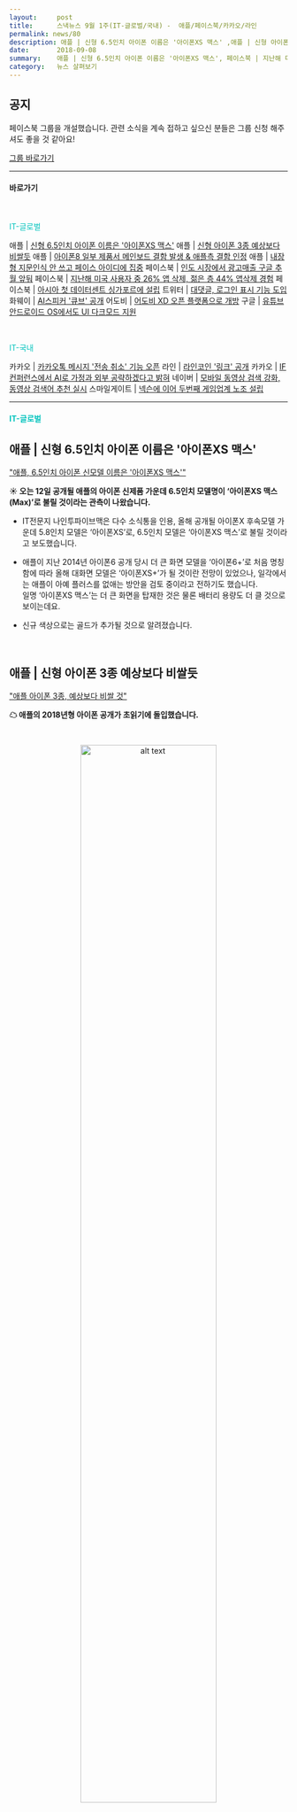 ```yaml
---
layout:     post
title:      스낵뉴스 9월 1주(IT-글로벌/국내) -  애플/페이스북/카카오/라인  
permalink: news/80
description: 애플 | 신형 6.5인치 아이폰 이름은 '아이폰XS 맥스' ,애플 | 신형 아이폰 3종 예상보다 비쌀듯 ,애플 | 아이폰8 일부 제품서 메인보드 결함 발생 & 애플측 결함 인정 ,애플 | 내장형 지문인식 안 쓰고 페이스 아이디에 집중 ,페이스북 | 인도 시장에서 광고매출 구글 추월 앞둬 ,페이스북 | 지난해 미국 사용자 중 26% 앱 삭제, 젊은 층 44% 앱삭제 경험 ,페이스북 | 아시아 첫 데이터센트 싱가포르에 설립 ,트위터 | 대댓글, 로그인 표시 기능 도입 ,화웨이 | AI스피커 '큐브' 공개 ,어도비 | 어도비 XD 오픈 플랫폼으로 개방 ,구글 | 유튜브 안드로이드 OS에서도 UI 다크모드 지원 ,카카오 | 카카오톡 메시지 '전송 취소' 기능 오픈 ,라인 | 라인코인 '링크' 공개 ,카카오 | IF컨퍼런스에서 AI로 가정과 외부 공략하겠다고 밝혀 ,네이버 | 모바일 동영상 검색 강화, 동영상 검색어 추천 실시
date:       2018-09-08
summary:    애플 | 신형 6.5인치 아이폰 이름은 '아이폰XS 맥스', 페이스북 | 지난해 미국 사용자 중 26% 앱 삭제, 카카오 | 카카오톡 메시지 '전송 취소' 기능 오픈예정, 라인 | 라인코인 '링크' 공개
category:   뉴스 살펴보기
---
```


## 공지

페이스북 그룹을 개설했습니다. 관련 소식을 계속 접하고 싶으신 분들은 그룹 신청 해주셔도 좋을 것 같아요!

[그룹 바로가기](https://www.facebook.com/groups/2025149054465611/?ref=group_browse_new)

- - -

#### 바로가기

<br>

<a href="#itglobal"></a><span style = "color: #00c3bd">IT-글로벌</span>

애플 | [신형 6.5인치 아이폰 이름은 '아이폰XS 맥스'](#apple1)
애플 | [신형 아이폰 3종 예상보다 비쌀듯](#apple2)
애플 | [아이폰8 일부 제품서 메인보드 결함 발생 & 애플측 결함 인정](#apple3)
애플 | [내장형 지문인식 안 쓰고 페이스 아이디에 집중](#apple4)
페이스북 | [인도 시장에서 광고매출 구글 추월 앞둬](#facebook1)
페이스북 | [지난해 미국 사용자 중 26% 앱 삭제, 젊은 층 44% 앱삭제 경험](#facebook2)
페이스북 | [아시아 첫 데이터센트 싱가포르에 설립](#facebook3)
트위터 | [대댓글, 로그인 표시 기능 도입](#twitter)
화웨이 | [AI스피커 '큐브' 공개](#hwawei)
어도비 | [어도비 XD 오픈 플랫폼으로 개방](#adobe)
구글 | [유튜브 안드로이드 OS에서도 UI 다크모드 지원](#google)

<br>

<a href="#itdome"></a><span style = "color: #00c3bd">IT-국내</span>

카카오 | [카카오톡 메시지 '전송 취소' 기능 오픈](#kakao1)
라인 | [라인코인 '링크' 공개](#line)
카카오 | [IF컨퍼런스에서 AI로 가정과 외부 공략하겠다고 밝혀](#kakao2)
네이버 | [모바일 동영상 검색 강화, 동영상 검색어 추천 실시](#naver)
스마일게이트 | [넥슨에 이어 두번째 게임업계 노조 설립](#smilegate)

- - -

#### <a name="itglobal"></a><span style = "color: #00c3bd">IT-글로벌</span>

## <a name="apple1"></a>애플 | 신형 6.5인치 아이폰 이름은 '아이폰XS 맥스'
[ "애플, 6.5인치 아이폰 신모델 이름은 '아이폰XS 맥스'"](http://www.edaily.co.kr/news/read?newsId=02191046619337496&mediaCodeNo=257&OutLnkChk=Y)  

<strong> &#9728; 오는 12일 공개될 애플의 아이폰 신제품 가운데 6.5인치 모델명이 ‘아이폰XS 맥스(Max)’로 불릴 것이라는 관측이 나왔습니다.</strong>

- IT전문지 나인투파이브맥은 다수 소식통을 인용, 올해 공개될 아이폰X 후속모델 가운데 5.8인치 모델은 ‘아이폰XS’로, 6.5인치 모델은 ‘아이폰XS 맥스’로 불릴 것이라고 보도했습니다.

- 애플이 지난 2014년 아이폰6 공개 당시 더 큰 화면 모델을 ‘아이폰6+’로 처음 명칭함에 따라 올해 대화면 모델은 ‘아이폰XS+’가 될 것이란 전망이 있었으나, 일각에서는 애플이 아예 플러스를 없애는 방안을 검토 중이라고 전하기도 했습니다.  
일명 ‘아이폰XS 맥스’는 더 큰 화면을 탑재한 것은 물론 배터리 용량도 더 클 것으로 보이는데요. 

- 신규 색상으로는 골드가 추가될 것으로 알려졌습니다.

<br>

## <a name="apple2"></a>애플 | 신형 아이폰 3종 예상보다 비쌀듯  
["애플 아이폰 3종, 예상보다 비쌀 것"](http://view.asiae.co.kr/news/view.htm?idxno=2018090707524919084)

<strong> &#9729; 애플의 2018년형 아이폰 공개가 초읽기에 돌입했습니다.</strong>

<br>

<p align ="middle">    
 <img src="http://cphoto.asiae.co.kr/listimglink/6/2018090707494074304_1536274179.png" alt="alt text" width = "70%">
</p>

<br>


- 미국 IT전문매체 폰아레나는 "지난해 아이폰 10주년작 '아이폰X' 가격이 공개된 뒤의 거센 반발을 기억하는가?", "메릴린치 투자은행이 새로운 보고서를 내놨다. 주요 내용은 아이폰의 가격이 월스트리트의 예상보다 높다는 것"이라고 보도했습니다.  
애플은 6.5인치 OLED '아이폰 XS 맥스', 5.8인치 OLED '아이폰 XS', 6.1인치 LCD '아이폰9' 등 3종을 공개할 전망인데, 당초 월스트리트는 각각 999달러(약 112만원), 899달러(약 101만원), 699달러(약 79만원)에 판매될 것이라고 전망했는데요.   
하지만 메릴린치의 왐시 모한 애널리스트는 "각각의 예상 가격은 1049달러(약 118만원), 999달러(약 112만원), 799달러(약 90만원)"라고 내다봤습니다. 

- 왐시 애널리스트의 전망이 들어 맞는다면 아이폰XS 맥스는 999달러였던 아이폰X보다 비싸지게 됩니다.   
아이폰XS 맥스 대용량 모델의 경우도 1149달러(아이폰X 256GB 가격) 이상이 될 전망입니다. 
특히 국내 출고가는 부가가치세가 포함되기 때문에 이보다 10% 이상 높아질 것 같네요.   
아이폰X 256GB 국내 출고가가 164만원임을 고려하면 신형 아이폰의 최고 가격은 170만원에 이를 수 있습니다. 

- 고로 애플은 올해는 '이익'과 '판매량' 두 마리 토끼를 잡기 위해 아이폰3종 출시를 결정한 것으로 보입니다.   
아이폰 마니아에겐 가장 고가인 아이폰XS 맥스를 팔고, 그 외 가격 부담감이 큰 소비자는 아이폰XS나 아이폰9를 팔아 최적의 판매 조합을 만들어내려는 것으로 보이네요.

<br>

## <a name="apple3"></a>애플 | 아이폰8 일부 제품서 메인보드 결함 발생 & 애플측 결함 인정  
[아이폰8 일부 제품서 메인보드 결함 발생](http://www.zdnet.co.kr/news/news_view.asp?artice_id=20180903092510&type=det&re=zdk)  
[애플, 아이폰8 보드 결함 인정…문제 제품 무상수리 나서](http://it.chosun.com/site/data/html_dir/2018/09/03/2018090300752.html)

<strong> &#9729; 지난 해 9월부터 올해 3월까지 해외에서 판매된 일부 아이폰8에서 전원 꺼짐이나 재부팅 등 문제가 발견됐습니다.</strong>

- 애플 고객지원 페이지에 따르면 로직보드에 이상이 있는 아이폰8에서는 화면이 멈추거나 재부팅되며 켜지지 않는 등의 증상이 나타났습니다.

- 이 문제가 있는 아이폰8은 지난해 9월부터 올해 3월까지 호주, 중국, 홍콩, 인도, 일본, 마카오, 뉴질랜드와 미국에 판매됐는데요.
애플은 해당 문제가 있는 아이폰8에 대한 결함을 인정했고, 오는 2020년 9월까지 무상수리한다고 밝혔습니다.

- 애플코리아는 "국내 판매된 아이폰8중 로직보드에 문제가 있는 제품은 없다. 또 해외에서 구입한 아이폰8 중 시리얼 넘버를 이용해 문제가 있는 모델임을 확인했다면 애플 고객지원센터로 전화해 도움을 받을 수 있다"고 설명했습니다.

<br>

## <a name="apple4"></a>애플 | 내장형 지문인식 안 쓰고 페이스 아이디에 집중  
["애플은 '디스플레이 지문인식' 쓰지 않을 것"](http://view.asiae.co.kr/news/view.htm?idxno=2018090507363188313)

<strong> &#9728; 애플이 디스플레이 내장형 지문인식 시스템을 도입하지 않을 것이라는 주장이 나왔습니다.</strong>

- IT전문매체 나인투파이브맥은 "애플은 당분간 아이폰에 디스플레이 내장형 지문인식 시스템을 탑재하지 않을 것"이라고 밍치궈 홍콩 톈펑(TF)증권 애플 전문 애널리스트를 인용해 보도했습니다.

- 밍치궈는 최근 투자자들에게 보내는 보고서에서 "안드로이드 제조사들이 디스플레이 지문인식 기술의 보편화를 주도하고 있고, 이에 따라 이 기술은 2019년에만 500% 성장할 것으로 보인다"면서도 "애플은 내년 가을 출시될 아이폰에도 이 기술을 탑재하지 않을 것"이라고 주장했습니다.  
그는 "현재의 디스플레이 지문인식 기술은 OLED 디스플레이와 호환성이 좋지 않으며, 디스플레이의 특정부분에서만 지문인식이 가능하다는 것 역시 단점으로 보고 있습니다.   
따라서 애플이 이 기술의 탑재를 꺼리는 이유"라고 분석했습니다.

- 애플은 디스플레이 기반 인식 대신 얼굴인식 기술인 '페이스ID'에 집중할 것으로 보입니다.   
밍치궈는 "애플의 얼굴인식 기술인 페이스ID가 아이폰의 생체인식 보안 솔루션으로서 충분한 역할을 하고 있다"면서 "안드로이드 진영은 디스플레이 지문인식 기술이 진화하는 테스트베드 역할을 하게 될 것"이라고 말했습니다. 

<br>

## <a name="facebook1"></a>페이스북 | 인도 시장에서 광고매출 구글 추월 앞둬  
[ 페이스북, 인도서 광고매출 구글 추월 눈앞](http://news.inews24.com/php/news_view.php?g_serial=1123298&g_menu=020600&rrf=nv)

<strong> &#9728; 미국 최대 온라인 광고업체인 구글과 페이스북이 인도 광고시장 주도권을 놓고 경쟁을 벌이고 있습니다.</strong>

- 구글은 지난해 인도에서 10억달러 가까운 광고매출을 올렸는데요.   
반면 페이스북은 올해 9억8천만달러 광고매출을 올릴 것으로 예측됐습니다. 

-  최근 인도같은 신흥시장의 점유율 경쟁은 구글이 앞으로 글로벌 시장에서 주도권을 계속 가져갈 수 있을지 결정짓는 중요한 잣대로 꼽히고 있는데요. 
하지만 인도, 동남아시아 등의 신흥시장은 구글 검색이나 유튜브보다 인스타그램, 왓츠앱같은 페이스북 산하 메시징 서비스가 더 선호되고 있는 상황입니다.   

- 인도 광고주들은 페이스북이 현지 고객을 위한 맞춤형 기능을 제공하진 않지만 소셜업체의 광고가 한층 이용자 친화적이라고 보고 있다고 하네요. 
페이스북 광고는 비주얼 요소를 더 쉽게 구현할 수 있어 구글 광고보다 현지언어 장벽을 손쉽게 우회할 수 있는 것으로 평가받고 있습니다. 

- 여기에 소수 젊은층이나 시골 주민들을 겨냥한 광고에 페이스북이나 인스타그램, 왓츠앱 등에 게재하는 것이 효과적인 방법으로 인식되고 있습니다.   
실제로 내부 동요와 정치적인 불안에도 불구하고 페이스북의 인도 광고매출은 매우 빠르게 증가하고 있는 상황이라고 하네요. 

- 페이스북과 구글은 이런 공격적인 영업으로 지난해 인도 디지털 광고시장의 68%를 차지했습니다. 
올해 인도 광고시장 성장률은 30%로 점쳐지고 있습니다. 업계 전문가들은 급성장 중인 페이스북이 머지 않아 인도시장에서 구글 광고매출을 추월할 것으로 예상하고 있습니다. 

<br>

## <a name="facebook2"></a>페이스북 | 지난해 미국 사용자 중 26% 앱 삭제, 젊은 층 44% 앱삭제 경험  
[페이스북, 지난해 미국 사용자 중 26% 앱 삭제했다](http://www.mobiinside.com/kr/2018/09/06/interpress-facebookdelete/)  
[ 페이스북, 미국 젊은층 외면...응답자 44% 앱 삭제 경험](http://www.etnews.com/20180906000374)

<strong> &#9729; 페이스북이 잇따른 스캔들에 휩싸여 논란되고 있는 가운데, 앱 사용자 이탈률도 증가하고 있는 것으로 확인됐습니다.</strong>

- 최근 비영리조사기관 퓨(Pew)가 미국 페이스북 사용자 4천594명을 상대로 설문조사를 시행한 결과, 응답자 중 26%가 지난해 페이스북 앱을 삭제했다고 대답했습니다.   
그중 18~29세의 사용자가 44%로 가장 높은 이탈률을 보였습니다. 전체 응답자 평균 26%보다 20%포인트 가까이 많은 상황입니다.

- 전체 응답자 중 42%는 몇 주 이상 페이스북 앱에 접속하지 않은 것으로 파악됐고, 54%는 개인 정보보호 설정을 변경했다고 밝혔습니다.

- CNBC는 “지난해 페이스북을 강타한 스캔들이 젊은층을 멀어지게 했다”, “다수의 페이스북 이용자가 회사를 둘러싼 스캔들에 관심을 갖고, 여론이 실제 서비스 이용에 직결된다는 의미”라고 전했습니다.

- 다만,일부에서는 미국 대통령 선거 개입 의혹과 가짜뉴스 등을 이탈 이유로 들지만 플랫폼 자체가 젊은층 입맛에 맞지 않기 때문이라는 주장도 있습니다.   
사진이나 문자보다는 짧은 영상과 인스턴트 메시지에 익숙하다는 것입니다.   
대표적인 예가 인스타그램입니다. 우리나라에서도 10~20대 이용자 상당수가 페이스북에서 인스타그램으로 이동한 걸로 알려졌습니다. 

- 황용석 건국대학교 교수는 “개인정보 유출이나 가짜뉴스는 젊은층 이탈에 영향이 미미한다”면서 “젊은층은 장년이나 노년층과 달리 플랫폼 이전에 따른 전환비용이 상대적으로 낮은 세대로 새로운 앱이나 서비스를 받아들이는 데 익숙하기 때문”이라고 평가했습니다.   
또한 최근에는 회사 경영진이 잇달아 이탈하면서 위기감을 키우고 있다고 하네요. 

<br>

## <a name="facebook3"></a>페이스북 | 아시아 첫 데이터센터 싱가포르에 설립  
[ 페이스북, 아시아 첫 데이터센터 싱가포르 설립](http://www.fnnews.com/news/201809061813427580)

<strong> &#9728; 페이스북이 아시아 첫 데이터센터를 싱가포르에 설립합니다.</strong>

<br>

<p align ="middle">    
 <img src="https://cdn.techinasia.com/wp-content/uploads/2018/09/Facebook-Singapore-Data-Center-2-750x422.jpg" alt="alt text" width = "70%">
</p>

<br>



- 페이스북은 14억 싱가포르 달러(약 1조1400억원)을 투자해 데이터센터를 설립한다고 발표했습니다.
페이스북은 광케이블 접근성, 현지인력, 파트너 등을 고려해 싱가포르를 데이터센터 설립지로 선택한 것이라고 설명했는데요. 

- 페이스북 측은 데이터센터가 액체 냉각 시스템(StatePoint Liquid Cooling System)을 적용해 물과 전력 소비를 최소화하는 구조인데, 자체 테스트 결과 싱가포르 기후 조건에서도 최대 물 사용량을 약 20% 줄일 수 있는 것으로 나타났다고 설명했습니다. 

- 페이스북은 공간 절약을 위해 싱가포르에 맞춤화된 11층 높이의 건물로 데이터센터를 설계했습니다.
빌딩 정면은 구멍 뚫린 경량 재질로 돼 있어 공기가 보다 자유롭게 흐를 수 있을 뿐만 아니라, 센터 내부에 자리한 최첨단 기기들을 바로 볼 수 있도록 설계됐다고 하네요.

이번 프로젝트는 그동안 페이스북과 데이터 센터 설립에 협력해 온 포티스 공사(Fortis Construction)가 건설 전반을 총괄하는 파트너로 함께했습니다.


<br>

## <a name="twitter"></a>트위터 | 대댓글, 로그인 표시 기능 도입?  
[ 트위터, 대댓글·로그인 표시 도입?](http://www.zdnet.co.kr/news/news_view.asp?artice_id=20180902121656&type=det&re=zdk)

<strong> &#9728; 트위터가 대댓글 방식과 계정 접속 여부를 알 수 있는 기능이 도입될 가능성을 제기했습니다.</strong>

- 트위터의 제품 관리부서 책임자 사라 하이더는 자신의 트위터 계정으로 트위터에서 게시글 및 댓글을 작성하는 행위가 보다 대화처럼 보이도록 만드는 기능들에 대해 언급했는데요.   
그는 어떤 댓글 바로 아래에서 해당 댓글에 대한 답을 쓸 수 있는 일명 '대댓글' 기능과 온라인과 오프라인 여부를 알 수 있는 기능을 소개했습니다.

<br>

<p align ="middle">    
 <img src="http://image.zdnet.co.kr/2018/09/02/yoyoma_wHuvJylkQvU4g.jpg" alt="alt text" width = "70%">
</p>

<br>


- 그는 "트위터. 우리 제품 관리부서는 좀더 대화하는 것처럼 만들어주는 대댓글과 로그인 표시 기능에 대해 고민해왔다", "아직도 이 기능들을 도입하기엔 이르다고 생각하나?"고 밝혔습니다.
이에 해당 게시글에는 2천700여개의 댓글이 달리며 두 기능에 대한 찬반 논란이 벌어지기도했는데요 ^^;

- 대댓글 기능의 경우 페이스북, 인스타그램 등 SNS에서도 적용하고 있는 방식으로, 여러 댓글 속에서 특정 댓글에 대해 답변을 달 수 있어 일부 효용성을 입증 받았지만,   
로그인 표시 기능에 대해서는 악의적인 이용자들이 남용할 수 있다는 회의적인 반응도 있었습니다.

- 로그인 표시 기능과 관련해 미국 IT 매체 더버지는 "가령 도널드 트럼프 미국 대통령의 로그인 여부를 알 수 있다고 생각해보라"며 "로그인 표시 기능을 남용하는 자들은 특정 이용자가 로그인 했을 때 집중적으로 댓글 공격을 할 수도 있다"고 말하기도 했네요.


<br>


## <a name="hwawei"></a>화웨이 | AI스피커 '큐브' 공개   
[ 화웨이도 AI스피커 도전장···'큐브' 공개](http://www.sedaily.com/NewsView/1S4HBUH2NJ)

<strong> &#9728; 화웨이가 아마존의 알렉사를 내장한 인공지능 스피커 겸 4G 라우터 ‘화웨이 AI 큐브’를 공개하며 공식적으로 스마트 스피커 시장 진출을 알렸습니다.</strong>

<br>

<p align ="middle">    
 <img src="http://newsimg.sedaily.com/2018/09/02/1S4HBUH2NJ_2.jpg" alt="alt text" width = "50%">
</p>

<br>



- 화웨이 AI 큐브는 3D 매쉬 소개의 무광택의 흰색 원기둥 모양이며 포트가 제품 하단에 숨겨져 있습니다.  
알렉사를 내장하고 있어 사용자의 간단한 요청만으로 음악을 틀거나 스마트 홈 디바이스를 제어하는 것이 가능합니다.  

- 피트 톰슨 알렉사 보이스 서비스 부회장은 “화웨이 AI 큐브는 스마트한 기능과 고품질 사운드를 하나의 제품으로 조화롭게 통합시킨 제품”이라며 “화웨이를 통해 유럽 고객들이 자연스럽게 음악을 즐기고 스마트폼 디바이스를 제어할 수 있기 기대한다”고 말했습니다. 

- 큐브는 화웨이의 독점적인 오디오 솔루션인 화웨이 히슨이 적용돼 고품질의 오디오를 제공한다고 하네요.

<br>

## <a name="adobe"></a>어도비 | 어도비 XD 오픈 플랫폼으로 개방  
[ 어도비 XD CC, 오픈 플랫폼으로 개방](http://www.ddaily.co.kr/news/article.html?no=172369)

<strong> &#9728; 어도비가 자사의 UI·UX디자인 제품인 어도비 XD를 오픈 플랫폼으로 개방한다고 밝혔습니다.</strong>

<br>

<p align ="middle">    
 <img src="http://www.ddaily.co.kr/data/photos/cdn/20180936/art_1535953760.jpg" alt="alt text" width = "70%">
</p>

<br>


- 개발자는 어도비 XD API를 이용해 새로운 기능을 추가하고 워크플로우를 자동화하며 디자이너가 자주 사용하는 툴과 서비스를 연동할 수 있게 됐습니다. 
또한, 마이크로소프트 팀즈와 슬랙, 지라 소프트웨어 클라우드와 같은 인기있는 협업 툴과의 긴밀히 통합돼 디자이너가 다른 팀과 손쉽게 공동 작업을 할 수 있다고 하네요.

- 스콧 벨스키 어도비 크리에이티브 클라우드 최고제품책임자(CPO)는 “어도비는 디자이너의 요구를 충족할 수 있는 풍부한 어도비 XD 생태계를 개발하기 위해 전념하고 있다”,   
“매끄럽고 매력적인 사용자 경험을 제공하는 것은 기업과 모든 디지털 제품에 매우 중요하며, 어도비는 강력한 협업 기능으로 디자이너를 돕는데 중점을 두고 있다”고 말했습니다.

- 어도비는 추가적으로  트렐로, 유저테스팅, 에어테이블, 드리블, 실리콘 퍼블리싱, 슬로프, 인모션나우, 애스튜트 그래픽스, 아니마, 구글 클라우드 등의 XD 플러그인 개발을 위해 파트너 개발자들과 작업 중에 있다고 합니다. 
오픈 플랫폼은 올해 말부터 이용할 수 있을 전망이라고 하네요!


<br>

## <a name="google"></a>구글 | 유튜브 안드로이드 OS에서도 UI 다크모드 지원  
[유튜브, 안드로이드서도 다크모드 된다](http://www.zdnet.co.kr/news/news_view.asp?artice_id=20180907084246)

<strong> &#9728; 유튜브가 안드로이드 기기에서도 검정색 배경의 '다크모드'를 전면 지원합니다.</strong>

- 미국 IT 매체 더버지에 따르면 유튜브가 그 동안 아이폰과 일부 안드로이드 기기에서만 이용할 수 있었던 다크모드를 모든 안드로이드 기기 이용자들이 사용할 수 있도록 제한을 풀었습니다.   
유튜브 13.35.51 버전으로 업데이트 하면 다크모드 기능을 이용할 수 있다고 하네요.

- 이에 안드로이드 이용자들은 다크모드로 유튜브를 시청하면 기존 흰 배경에서 시청할 때보다 눈의 피로도가 적다며 이에 열광하고 있습니다.

- 유튜브는 지난해 5월 데스크톱 버전에 다크모드 기능을 추가했으며, 올해 3월 iOS용 유튜브 앱에도 다크모드를 지원하기 시작한 바 있습니다. 

<br>

#### <a name="itdome"></a><span style = "color: #00c3bd">IT-국내</span> 

## <a name="kakao1"></a>카카오 | 카카오톡 메시지 '전송 취소' 기능 오픈 예정 
[ "아차 잘못 보냈네…" 카톡 메시지 '전송 취소' 기능 생긴다](http://www.yonhapnews.co.kr/bulletin/2018/09/04/0200000000AKR20180904131800017.HTML?input=1195m)

<strong> &#9728; 카카오톡 메시지 전송 취소 기능이 도입되기로 최근 확정됐습니다.</strong>

- 카카오톡은 지금도 메시지 삭제기능이 있지만, 자신의 채팅방에서만 지워질뿐 상대방에 보낸 것까지 취소할 순 없었는데요.
이번에 예고돈 기능은 이미 보낸 메시지라도 상대방이 읽기 전이라면 일정 시간 내 삭제할 수 있는 기능입니다.

- 카카오는 오는 6일날 시행한 카카오톡 8.0 버전 업데이트에서 이런 내용을 사용자들에게 공지하고, 다음 번 업데이트에서 적용할 계획이라고 밝혔습니다.  
그동안 카카오톡에 메시지 전송 취소 기능을 넣어달라는 사용자들의 목소리가 꾸준히 있었지만, 카카오는 서비스 철학과 사용성 등을 고려해 도입을 주저해왔는데요.

- 그러나 경쟁 메신저들이 대부분 보낸 메시지 취소 기능을 도입하면서 카카오톡도 끝내 흐름을 거부할 수 없었던 것으로 보입니다.
네이버의 메신저 '라인'은 이미 지난해 12월 메시지 취소 기능 도입을 골자로 하는 서비스 개편을 단행했으며,
보안성으로 유명한 메신저 텔레그램도 발송 메시지 취소 기능을 갖추고 있는 상황입니다.

<br>

## <a name="line"></a>라인 | 라인코인 '링크' 공개  
[베일 벗은 라인코인 '링크', 블록체인발 인터넷 서비스 혁명 시작된다](http://www.fnnews.com/news/201809020056056174)

<strong> &#9728; 라인이 이달 중 암호화폐 '링크(LINK)'를 선보이고 본격 생활필수형 블록체인 서비스 확산에 나섭니다.</strong>

<br>

<p align ="middle">    
 <img src="http://image.fnnews.com/resource/media/image/2018/09/02/201809020106284399_l.jpg" alt="alt text" width = "70%">
</p>

<br>


- 기존 메신저를 비롯해 동영상, 웹툰, 커머스, 게임 등 다양한 사업분야에 진출해 있는 라인은 이용자들이 라인 생태계 내에서 활동하는 것에 대한 보상으로 '링크'를 제공한다는 계획인데요.
암호화폐 발행을 위한 블록체인 플랫폼 메인넷인 '링크체인'은 지난 8월 23일부터 본격 가동되기 시작했으며,
운영중인 암호화폐 거래소 '비트박스'를 통해 9월 중 '링크'를 시장에 내놓게 됩니다.
링크체인을 통해 라인 플랫폼에서 바로 분산애플리케이션(DApp, 디앱)을 이용자들에게 서비스할 수 있게 됐다고 하네요.

- 라인은 앞으로 비트박스 이용자에게 '링크'를 무료로 분배한다는 계획을 다습니다. 
자사 거래소 비트박스는 향후 출시될 라인의 디앱과 함께 '링크'를 지급받을 수 있는 창구이자, 링크를 비트박스에 상장된 타 암호화폐와 교환할 수 있는 교환처로서 역할을 한다고 합니다. 

- 업계에서는 라인이 이달중 암호화폐를 선보이고, 서비스에 본격적으로 암호화폐 보상 시스템을 마련해가면서 인터넷 비즈니스에 변화의 물결이 본격화될 것으로 예상하고 있습니다.


<br>

## <a name="kakao2"></a>카카오 | IF컨퍼런스에서 AI로 가정과 외부 공략하겠다고 밝혀  
[ 카카오 "AI, 자동차와 집에 집중하겠다"](http://view.asiae.co.kr/news/view.htm?idxno=2018090409022811396)

<strong> &#9728; 카카오가 인공지능 플랫폼을 이용해 가정에서는 카카오미니, 차량에서는 내비게이션, 외부에서는 카카오톡으로 가전을 제어할 수 있게 만드는 작업을 진행중임니 밝혔습니다.</strong>

<br>

<p align ="middle">    
 <img src="http://cphoto.asiae.co.kr/listimglink/6/2018090410232267228_1536024201.jpg" alt="alt text" width = "70%">
</p>

<br>



- 카카오가 9월 4일 코엑스에서 개최한 개발자 컨퍼런스 'IF 카카오 2018'에서 김병학 카카오 AI 랩 총괄 부사장은 "카카오가 AI 기술을 통해 특별히 집중하고자 하는 공간은 '자동차'와 '집'이며 두 환경에서의 불편함을 해결할 수 있게 도울 것"이라고 말했습니다.

- 이에 카카오는 AI 플랫폼 '카카오 아이(i)'를 가전과 차량, 아파트에 심어 음성과 카카오톡으로 제어할 수 있게 만들겠다는 계획인데요.   
차량에서 운전 중에도 음성으로 길안내·메시지 전송을, 가정에서는 AI 스피커 '카카오미니'로 조명·난방·가전 등을 음성으로 제어할 수 있게 구현하고 있다고 합니다.

- 현대·기아차에 카카오의 AI 기술을 차량에 탑재시켜 음성 검색이나 음악감상, 카카오톡·보이스톡 등도 제공하고,
아파트, 단독주택에서도 여러 가전이나 기기를 제어할 수 있도록 '카카오 홈'이라는 스마트홈 플랫폼을 출시할 예정이라고 합니다.  
GS건설·포스코건설이 카카오 i를 적용한 아파트를 선보일 예정입니다. 

- 또한 오는 12월에는 '카카오 i 디벨로퍼스' 사이트를 열고 개발자들이 외부에서는 카톡, 집안에서는 미니로 제어할 수 있고 두 서비스를 연계할 수 있게,
카카오 i를 외부 개발자들에게 개방할 예정이라고 하네요. 


<br>

## <a name="naver"></a>네이버 | 모바일 동영상 검색 강화, 동영상 검색어 추천 실시  
[ 네이버, 모바일 동영상 검색기능 강화…'검색어추천' 뜬다](http://news1.kr/articles/?3418494)

<strong> &#9728; 네이버가 모바일 동영상탭에 '검색어 추천' 기능을 추가하는 등 모바일 동영상 검색 서비스를 개편했습니다.</strong>

<br>

<p align ="middle">    
 <img src="http://image.news1.kr/system/photos/2018/9/6/3289719/medium.jpg" alt="alt text" width = "50%">
</p>

<br>


- 네이버는 이날 "이번 개편은 사용자가 더 머물고 싶도록 편의성을 개선하는데 중점을 뒀다",   
"섬네일을 키워 더 직관적으로 콘텐츠 내용을 알아볼 수 있고, 검색어를 추천해줘 이용자들이 동영상을 연달아 볼 것으로 기대한다"고 말했는데요. 

- 이번 개편을 보자면, 네이버 동영상탭에서 검색창에 키워드를 입력하면 바로 아래쪽에 추천검색어가 나열됩니다. 
또한 나열된 추천검색어 우측하단에 '옵션'을 누르면 동영상 섬네일의 크기를 선택할 수 있네요. 

- 나아가 조만간 링크이동없이 썸네일 터치만으로 검색결과 목록에서 동영상을 재생할 수 있도록 바뀐다고 하네요. 

- 네이버는 동영상 검색기능을 강화한데 이어, 오는 10월 블로그 동영상 업로더에 제목과 태그를 입력할 수 있도록 변경할 예정이라고 밝혔습니다. 
이어서 11월에는 연속재생 플레이어를 개발하고, 12월에는 동영상 분석통계를 제공할 계획이라고 하네요. 

- 네이버가 이처럼 동영상 서비스 개편에 속도를 내는 이유는 유튜브 이용자 쏠림현상이 갈수록 심해지고 있는데 따른 것으로 보입니다. 

<br>


## <a name="smilegate"></a>스마일게이트 | 넥슨에 이어 두번째 게임업계 노조 설립  
[스마일게이트 노조 설립..넥슨에 이어 두번째](http://www.edaily.co.kr/news/read?newsId=02332086619337168&mediaCodeNo=257&OutLnkChk=Y)

<strong>게임업체 스마일게이트가 노동조합을 설립했습니다. 게임 업계에서는 넥슨에 이어 두번째라고 하네요.</strong>

- 전국화학섬유식품산업노동조합 스마일게이트지회는 ‘노조 설립 선언문’을 발표했는데요.   
스마일게이트노조는 단체 이름을 ‘SG길드’로 이름짓고 출범을 공식화했습니다. 

- 노조 가입 대상은 스마일게이트노조(지회)는 스마일게이트엔터테인먼트, 스마일게이트메가포트, 스마일게이트알피지, 스마일게이트스토브 등 스마일게이트 그룹내 모든 법인을 가입 대상으로 했다고 하네요. 

- 노조는 성명서를 통해 “국내발 실패의 책임을 개발자에만 전가하는 ‘집히면’ 잊기을 강요당하는 불합리한 상황을 바꾸자”며 “인센티브만큼 연봉이 깎여 입사하고 함께 이뤄낸 성과를 극소수가 독식하는 구조를 바꾸자”고 전했습니다.   
또한 회사가 많은 매출을 올리고 있지만 노동자들의 임금은 크게 바뀌지 않은 상황에서 무리한 일정과 포괄 임금제로 공짜 야근이 강요된다고 주장했습니다.

- 이하는 스마일게이트 노조 선언문 전문입니다.

<br>

<p align ="middle">    
 <img src="https://img1.daumcdn.net/thumb/R720x0/?fname=https://t1.daumcdn.net/liveboard/thisisgame/dfc9d934266b466f94f51584357f2682.JPG" alt="alt text" width = "70%">
</p>

<br>



<br>

- - -

#### 더 좋은 뉴스 읽기 경험을 선사해 드리고자 간요 설문을 진행하고 있습니다. 
6가지의 짧은 질문으로 구성되어 있으니 짧게라도 참여해주시면 감사하겠습니다!

<a href="http://bit.ly/2KJo4HB" onclick="ga(send, event, 기사, 설문조사, 서베이);"><span>설문하러 가기</span></a>


